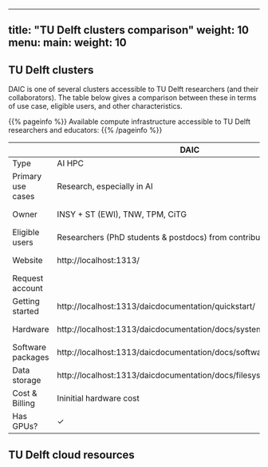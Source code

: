 
---
title: "TU Delft clusters comparison"
weight: 10
menu:
  main:
    weight: 10
---

## TU Delft clusters

DAIC is one of several clusters accessible to TU Delft researchers (and their collaborators). The table below gives a comparison between these in terms of use case, eligible users, and other characteristics.

{{% pageinfo %}}
Available compute infrastructure accessible to TU Delft researchers and educators:
{{% /pageinfo %}}


|                   | DAIC                                                               | DelftBlue                                                    |  DAS                         | Cloud4Research                                            | 
| ----------------- | ------------------------------------------------------------------ | ------------------------------------------------------------ | ---------------------------- | --------------------------------------------------------- |
| Type              | AI HPC                                                             | HPC                                                          | HPC                          | Experimental                                              |
| Primary use cases | Research, especially in AI                                         | Research & Education                                         | Parallel applications        | Research & Education                                      |
| Owner             | INSY + ST (EWI), TNW, TPM, CiTG                                    | All TU Delft faculties                                       | Multiple universities & SURF |
| Eligible users    | Researchers (PhD students & postdocs) from contributing faculties  | All TU Delft                                                 |                              |                                                           |
| Website           | http://localhost:1313/                                             | https://doc.dhpc.tudelft.nl/delftblue/                       | https://www.cs.vu.nl/das/    | https://tu-delft-ict-innovation.github.io/Cloud4Research/ |
| Request account   |                                                                    | https://doc.dhpc.tudelft.nl/delftblue/Accounting-and-shares/ |                              |
| Getting started   | http://localhost:1313/daicdocumentation/quickstart/                | https://doc.dhpc.tudelft.nl/delftblue/crash-course/          |                              |
| Hardware          | http://localhost:1313/daicdocumentation/docs/system_architecutre/  | https://doc.dhpc.tudelft.nl/delftblue/DHPC-hardware/         |                              |
| Software packages | http://localhost:1313/daicdocumentation/docs/software_environment/ | https://doc.dhpc.tudelft.nl/delftblue/DHPC-modules/          |                              |
| Data storage      | http://localhost:1313/daicdocumentation/docs/filesystem/           |                                                              |                              |
| Cost & Billing    | Ininitial hardware cost                                            |
| Has GPUs?         | ✓                                                                  | ✓


## TU Delft cloud resources

